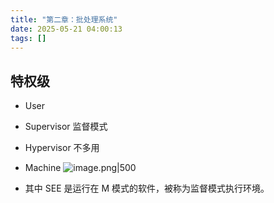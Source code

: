 ```yaml
---
title: "第二章：批处理系统"
date: 2025-05-21 04:00:13
tags: []
---
```

## 特权级
- User
- Supervisor 监督模式
- Hypervisor 不多用
- Machine
![image.png|500](https://how-to-1258460161.cos.ap-shanghai.myqcloud.com/how-to20250605001924.png)

- 其中 SEE 是运行在 M 模式的软件，被称为监督模式执行环境。
